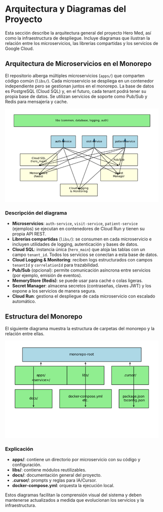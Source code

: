 # Arquitectura y Diagramas del Proyecto

Esta sección describe la arquitectura general del proyecto Hero Med, así como la infraestructura de despliegue. Incluye diagramas que ilustran la relación entre los microservicios, las librerías compartidas y los servicios de Google Cloud.

## Arquitectura de Microservicios en el Monorepo

El repositorio alberga múltiples microservicios (`apps/`) que comparten código común (`libs/`). Cada microservicio se despliega en un contenedor independiente pero se gestionan juntos en el monorepo. La base de datos es PostgreSQL (Cloud SQL) y, en el futuro, cada tenant podrá tener su propia base de datos. Se utilizan servicios de soporte como Pub/Sub y Redis para mensajería y cache.

![Diagrama de arquitectura de microservicios](diagrams/architecture_diagram.png)

### Descripción del diagrama

- **Microservicios**: `auth-service`, `visit-service`, `patient-service` (ejemplos) se ejecutan en contenedores de Cloud Run y tienen su propia API REST.
- **Librerías compartidas** (`libs/`): se consumen en cada microservicio e incluyen utilidades de logging, autenticación y bases de datos.
- **Cloud SQL**: instancia única (`hero_main`) que aloja las tablas con un campo `tenant_id`. Todos los servicios se conectan a esta base de datos.
- **Cloud Logging & Monitoring**: reciben logs estructurados con campos `tenantId` y `correlationId` para trazabilidad.
- **Pub/Sub** (opcional): permite comunicación asíncrona entre servicios (por ejemplo, emisión de eventos).
- **MemoryStore (Redis)**: se puede usar para caché o colas ligeras.
- **Secret Manager**: almacena secretos (contraseñas, claves JWT) y los expone a los servicios de manera segura.
- **Cloud Run**: gestiona el despliegue de cada microservicio con escalado automático.

## Estructura del Monorepo

El siguiente diagrama muestra la estructura de carpetas del monorepo y la relación entre ellas.

![Diagrama de estructura del monorepo](diagrams/monorepo_structure.png)

### Explicación

- **apps/**: contiene un directorio por microservicio con su código y configuración.
- **libs/**: contiene módulos reutilizables.
- **docs/**: documentación general del proyecto.
- **.cursor/**: prompts y reglas para IA/Cursor.
- **docker-compose.yml**: orquesta la ejecución local.

Estos diagramas facilitan la comprensión visual del sistema y deben mantenerse actualizados a medida que evolucionan los servicios y la infraestructura.

